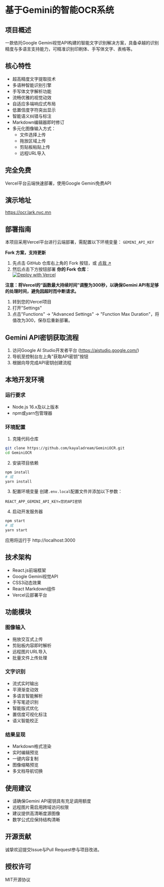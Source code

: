 # 基于Gemini的智能OCR系统

## 项目概述

一款依托Google Gemini视觉API构建的智能文字识别解决方案，具备卓越的识别精度与多语言支持能力，可精准识别印刷体、手写体文字、表格等。

## 核心特性

- 超高精度文字提取技术
- 多语种智能识别引擎
- 手写体文字解析功能
- 流畅优雅的视觉动效
- 自适应多端响应式布局
- 低置信度字符突出显示
- 智能语义纠错与标注
- Markdown编辑器即时修订
- 多元化图像输入方式：
  - 文件选择上传
  - 拖放区域上传
  - 剪贴板粘贴上传
  - 远程URL导入

## 完全免费
Vercel平台云端快速部署，使用Google Gemini免费API

## 演示地址
https://ocr.lark.nyc.mn

## 部署指南

本项目采用Vercel平台进行云端部署，需配置以下环境变量：
`GEMINI_API_KEY`

**Fork 方案，支持更新**  
1. 先点击 GitHub 仓库右上角的 Fork 按钮，或 <a href="https://github.com/kayaladream/GeminiOCR/fork" target="_blank">点我 ↗</a>
2. 然后点击下方按钮部署 **你的 Fork 仓库**：  
   [![Deploy with Vercel](https://vercel.com/button)](https://vercel.com/new)  

**注意：将Vercel的“函数最大持续时间”调整为300秒，以确保Gemini API有足够的处理时间，避免因超时而中断请求。**  

1. 转到您的Vercel项目  
2. 打开"Settings"  
3. 点击"Functions" → "Advanced Settings" → "Function Max Duration"，将值改为300，保存后重新部署。 

## Gemini API密钥获取流程

1. 访问Google AI Studio开发者平台 (https://aistudio.google.com/)
2. 导航至控制台左上角"获取API密钥"按钮
3. 根据向导完成API密钥创建流程

## 本地开发环境

### 运行要求

- Node.js 16.x及以上版本
- npm或yarn包管理器

### 环境配置

1. 克隆代码仓库
```bash
git clone https://github.com/kayaladream/GeminiOCR.git
cd GeminiOCR
```

2. 安装项目依赖
```bash
npm install
# 或
yarn install
```

3. 配置环境变量
创建`.env.local`配置文件并添加以下参数：
```
REACT_APP_GEMINI_API_KEY=您的API密钥
```

4. 启动开发服务器
```bash
npm start
# 或
yarn start
```

应用将运行于 http://localhost:3000

## 技术架构

- React.js前端框架
- Google Gemini视觉API
- CSS3动态效果
- React Markdown组件
- Vercel云部署平台

## 功能模块

### 图像输入
- 拖放交互式上传
- 剪贴板内容即时解析
- 远程图片URL导入
- 批量文件上传处理

### 文字识别
- 流式实时输出
- 平滑渐变动效
- 多语言智能解析
- 手写笔迹识别
- 智能版式优化
- 置信度可视化标注
- 语义智能校正

### 结果呈现
- Markdown格式渲染
- 实时编辑预览
- 一键内容复制
- 图像缩略预览
- 多文档导航切换

## 使用建议

- 请确保Gemini API密钥具有充足调用额度
- 远程图片需启用跨域访问权限
- 建议提供高清晰度源图像
- 数学公式应保持结构清晰

## 开源贡献

诚挚欢迎提交Issue与Pull Request参与项目改进。

## 授权许可

MIT开源协议
